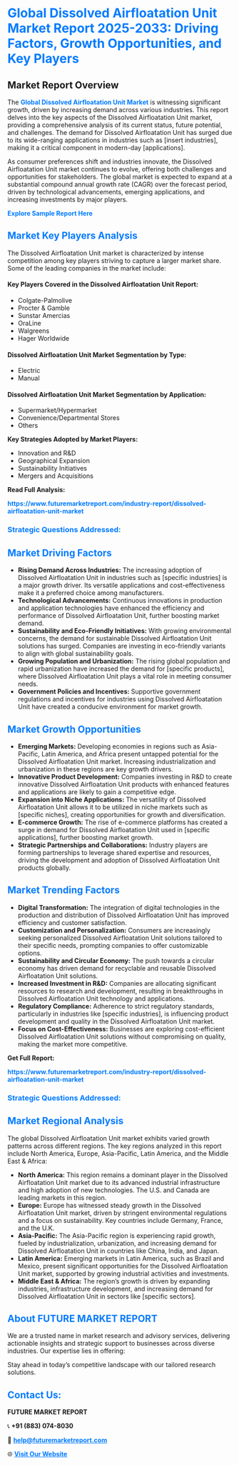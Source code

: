 <h1 style="color: #007BFF;">Global Dissolved Airfloatation Unit Market Report 2025-2033: Driving Factors, Growth Opportunities, and Key Players</h1>

<section id="overview">
<h2>Market Report Overview</h2>
<p>The <a href="https://www.futuremarketreport.com/industry-report/dissolved-airfloatation-unit-market" style="color: #007BFF; text-decoration: none;"><strong>Global Dissolved Airfloatation Unit Market</strong></a> is witnessing significant growth, driven by increasing demand across various industries. This report delves into the key aspects of the Dissolved Airfloatation Unit market, providing a comprehensive analysis of its current status, future potential, and challenges. The demand for Dissolved Airfloatation Unit has surged due to its wide-ranging applications in industries such as [insert industries], making it a critical component in modern-day [applications].</p>
<p>As consumer preferences shift and industries innovate, the Dissolved Airfloatation Unit market continues to evolve, offering both challenges and opportunities for stakeholders. The global market is expected to expand at a substantial compound annual growth rate (CAGR) over the forecast period, driven by technological advancements, emerging applications, and increasing investments by major players.</p>
</section>

<section id="overview">
<p><a href="https://www.futuremarketreport.com/request-sample/reportId=34455" style="color: #007BFF; text-decoration: none;"><strong>Explore Sample Report Here</strong></a></p>
</section>

<section id="key-players">
<h2 style="color: #007BFF;">Market Key Players Analysis</h2>
<p>The Dissolved Airfloatation Unit market is characterized by intense competition among key players striving to capture a larger market share. Some of the leading companies in the market include:</p>
<h4>Key Players Covered in the Dissolved Airfloatation Unit Report:</h4>
<ul><li>Colgate-Palmolive</li><li>Procter &amp; Gamble</li><li>Sunstar Amercias</li><li>OraLine</li><li>Walgreens</li><li>Hager Worldwide</li></ul>
<h4>Dissolved Airfloatation Unit Market Segmentation by Type:</h4>
<ul><li>Electric</li><li>Manual</li></ul>

<h4>Dissolved Airfloatation Unit Market Segmentation by Application:</h4>
<ul><li>Supermarket/Hypermarket</li><li>Convenience/Departmental Stores</li><li>Others</li></ul>
<p><strong>Key Strategies Adopted by Market Players:</strong></p>
<ul>
<li>Innovation and R&D</li>
<li>Geographical Expansion</li>
<li>Sustainability Initiatives</li>
<li>Mergers and Acquisitions</li>
</ul>
</section>

<section>
<p><strong>Read Full Analysis: </strong></p><a href="https://www.futuremarketreport.com/industry-report/dissolved-airfloatation-unit-market" style="color: #007BFF; text-decoration: none;"><strong>https://www.futuremarketreport.com/industry-report/dissolved-airfloatation-unit-market</strong></a>
<h3 style="color: #007BFF;">Strategic Questions Addressed:</h3>
</section>

<section id="driving-factors">
<h2 style="color: #007BFF;">Market Driving Factors</h2>
<ul>
<li><strong>Rising Demand Across Industries:</strong> The increasing adoption of Dissolved Airfloatation Unit in industries such as [specific industries] is a major growth driver. Its versatile applications and cost-effectiveness make it a preferred choice among manufacturers.</li>
<li><strong>Technological Advancements:</strong> Continuous innovations in production and application technologies have enhanced the efficiency and performance of Dissolved Airfloatation Unit, further boosting market demand.</li>
<li><strong>Sustainability and Eco-Friendly Initiatives:</strong> With growing environmental concerns, the demand for sustainable Dissolved Airfloatation Unit solutions has surged. Companies are investing in eco-friendly variants to align with global sustainability goals.</li>
<li><strong>Growing Population and Urbanization:</strong> The rising global population and rapid urbanization have increased the demand for [specific products], where Dissolved Airfloatation Unit plays a vital role in meeting consumer needs.</li>
<li><strong>Government Policies and Incentives:</strong> Supportive government regulations and incentives for industries using Dissolved Airfloatation Unit have created a conducive environment for market growth.</li>
</ul>
</section>

<section id="growth-opportunities">
<h2 style="color: #007BFF;">Market Growth Opportunities</h2>
<ul>
<li><strong>Emerging Markets:</strong> Developing economies in regions such as Asia-Pacific, Latin America, and Africa present untapped potential for the Dissolved Airfloatation Unit market. Increasing industrialization and urbanization in these regions are key growth drivers.</li>
<li><strong>Innovative Product Development:</strong> Companies investing in R&D to create innovative Dissolved Airfloatation Unit products with enhanced features and applications are likely to gain a competitive edge.</li>
<li><strong>Expansion into Niche Applications:</strong> The versatility of Dissolved Airfloatation Unit allows it to be utilized in niche markets such as [specific niches], creating opportunities for growth and diversification.</li>
<li><strong>E-commerce Growth:</strong> The rise of e-commerce platforms has created a surge in demand for Dissolved Airfloatation Unit used in [specific applications], further boosting market growth.</li>
<li><strong>Strategic Partnerships and Collaborations:</strong> Industry players are forming partnerships to leverage shared expertise and resources, driving the development and adoption of Dissolved Airfloatation Unit products globally.</li>
</ul>
</section>

<section id="trending-factors">
<h2 style="color: #007BFF;">Market Trending Factors</h2>
<ul>
<li><strong>Digital Transformation:</strong> The integration of digital technologies in the production and distribution of Dissolved Airfloatation Unit has improved efficiency and customer satisfaction.</li>
<li><strong>Customization and Personalization:</strong> Consumers are increasingly seeking personalized Dissolved Airfloatation Unit solutions tailored to their specific needs, prompting companies to offer customizable options.</li>
<li><strong>Sustainability and Circular Economy:</strong> The push towards a circular economy has driven demand for recyclable and reusable Dissolved Airfloatation Unit solutions.</li>
<li><strong>Increased Investment in R&D:</strong> Companies are allocating significant resources to research and development, resulting in breakthroughs in Dissolved Airfloatation Unit technology and applications.</li>
<li><strong>Regulatory Compliance:</strong> Adherence to strict regulatory standards, particularly in industries like [specific industries], is influencing product development and quality in the Dissolved Airfloatation Unit market.</li>
<li><strong>Focus on Cost-Effectiveness:</strong> Businesses are exploring cost-efficient Dissolved Airfloatation Unit solutions without compromising on quality, making the market more competitive.</li>
</ul>
</section>

<section>
<p><strong>Get Full Report: </strong></p><a href="https://www.futuremarketreport.com/industry-report/dissolved-airfloatation-unit-market" style="color: #007BFF; text-decoration: none;"><strong>https://www.futuremarketreport.com/industry-report/dissolved-airfloatation-unit-market</strong></a>
<h3 style="color: #007BFF;">Strategic Questions Addressed:</h3>
</section>


<section id="regional-analysis">
<h2 style="color: #007BFF;">Market Regional Analysis</h2>
<p>The global Dissolved Airfloatation Unit market exhibits varied growth patterns across different regions. The key regions analyzed in this report include North America, Europe, Asia-Pacific, Latin America, and the Middle East & Africa:</p>
<ul>
<li><strong>North America:</strong> This region remains a dominant player in the Dissolved Airfloatation Unit market due to its advanced industrial infrastructure and high adoption of new technologies. The U.S. and Canada are leading markets in this region.</li>
<li><strong>Europe:</strong> Europe has witnessed steady growth in the Dissolved Airfloatation Unit market, driven by stringent environmental regulations and a focus on sustainability. Key countries include Germany, France, and the U.K.</li>
<li><strong>Asia-Pacific:</strong> The Asia-Pacific region is experiencing rapid growth, fueled by industrialization, urbanization, and increasing demand for Dissolved Airfloatation Unit in countries like China, India, and Japan.</li>
<li><strong>Latin America:</strong> Emerging markets in Latin America, such as Brazil and Mexico, present significant opportunities for the Dissolved Airfloatation Unit market, supported by growing industrial activities and investments.</li>
<li><strong>Middle East & Africa:</strong> The region’s growth is driven by expanding industries, infrastructure development, and increasing demand for Dissolved Airfloatation Unit in sectors like [specific sectors].</li>
</ul>
</section>

<footer>
<h2 style="color: #007BFF;">About FUTURE MARKET REPORT</h2>
<p>We are a trusted name in market research and advisory services, delivering actionable insights and strategic support to businesses across diverse industries. Our expertise lies in offering:</p>

<p>Stay ahead in today’s competitive landscape with our tailored research solutions.</p>

<h2 style="color: #007BFF;">Contact Us:</h2>
<p><strong>FUTURE MARKET REPORT</strong></p>
<p>📞 <strong>+91 (883) 074-8030</strong></p>
<p>📧 <strong><a href="mailto:help@futuremarketreport.com" style="color: #007BFF;">help@futuremarketreport.com</a></strong></p>
<p>🌐 <strong><a href="https://www.futuremarketreport.com/" style="color: #007BFF;">Visit Our Website</a></strong></p>
</footer>